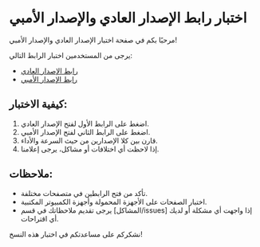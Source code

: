 # اختبار رابط الإصدار العادي والإصدار الأمبي

مرحبًا بكم في صفحة اختبار الإصدار العادي والإصدار الأمبي!

يرجى من المستخدمين اختبار الرابط التالي:
- [رابط الإصدار العادي](https://siwanexyz.github.io/Bio-test/)
- [رابط الإصدار الأمبي](https://siwanexyz.github.io/Bio-test/?amp=1)

## كيفية الاختبار:
1. اضغط على الرابط الأول لفتح الإصدار العادي.
2. اضغط على الرابط الثاني لفتح الإصدار الأمبي.
3. قارن بين كلا الإصدارين من حيث السرعة والأداء.
4. إذا لاحظت أي اختلافات أو مشاكل، يرجى إعلامنا.

## ملاحظات:
- تأكد من فتح الرابطين في متصفحات مختلفة.
- اختبار الصفحات على الأجهزة المحمولة وأجهزة الكمبيوتر المكتبية.
- يرجى تقديم ملاحظاتك في قسم [المشاكل/issues] إذا واجهت أي مشكلة أو لديك أي اقتراحات.

نشكركم على مساعدتكم في اختبار هذه النسخ!
